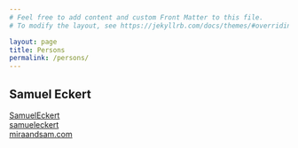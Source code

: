 ```yaml
---
# Feel free to add content and custom Front Matter to this file.
# To modify the layout, see https://jekyllrb.com/docs/themes/#overriding-theme-defaults

layout: page
title: Persons
permalink: /persons/
---
```

## Samuel Eckert
<i class="fab fa-youtube"></i> [SamuelEckert](https://www.youtube.com/c/SamuelEckert)  
<i class="fab fa-telegram"></i> [samueleckert](https://t.me/samueleckert)  
<i class="fas fa-globe"></i> [miraandsam.com](https://miraandsam.com)

